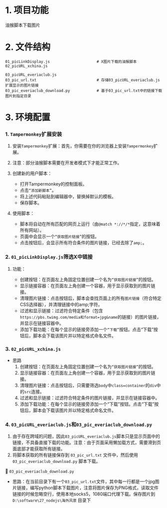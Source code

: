 # 1. 项目功能

油猴脚本下载图片

# 2. 文件结构

```
01_picLinkDisplay.js                     # X图片下载的油猴脚本
02_picURL_xchina.js

03_picURL_everiaclub.js
03_pic_url.txt                           # 存储03_picURL_everiaclub.js扩展显示的图片链接
03_pic_everiaclub_download.py            # 基于03_pic_url.txt中的链接下载图片到指定目录
```


# 3. 环境配置

### 1. `Tampermonkey`扩展安装

1. 安装`Tampermonkey`扩展：首先，你需要在你的浏览器上安装`Tampermonkey`扩展。

2. 注意：部分油猴脚本需要在开发者模式下才能正常工作。

3. 创建新的用户脚本：
   - 打开Tampermonkey的控制面板。
   - 点击`“添加新脚本”`。
   - 将上述代码粘贴到编辑器中，替换掉默认的模板。
   - 保存脚本。

4. 使用脚本：
   - 脚本将自动在所有匹配的网页上运行（由`@match *://*/*`指定，这意味着所有网站）。
   - 页面中会显示一个`“获取图片链接”`的按钮。
   - 点击按钮后，会显示所有符合条件的图片链接，已经去除了`amp;`。


### 2. `01_picLinkDisplay.js`筛选X中链接

1. 功能：

   - 创建按钮：在页面左上角固定位置创建一个名为`“获取图片链接”`的按钮。
   - 显示链接容器：在页面左上角创建一个容器，用于显示获取到的图片链接。
   - 清理图片链接：点击按钮后，脚本会查找页面上的所有`图片链接`（符合特定CSS选择器），并清理链接中的amp;字符。
   - 过滤和显示链接：过滤符合特定条件（包含`https://pbs.twimg.com/media和format=jpg&name`的链接）的图片链接，并显示在链接容器中。
   - 添加下载功能：在每个显示的链接旁添加一个`“下载”`按钮。点击“下载”按钮后，脚本会下载该图片并以特定格式命名文件。


### 3. `02_picURL_xchina.js`

- 思路
   1. 创建按钮：在页面左上角固定位置创建一个名为`“获取图片链接”`的按钮。
   2. 显示链接容器：在页面左上角创建一个容器，用于显示获取到的图片链接。
   3. 清理图片链接：点击按钮后，只需要筛选`body`中`class=container`的`div`中的`src`连接。
   4. 过滤和显示链接：过滤符合特定条件的图片链接，并显示在链接容器中。
   5. 添加下载功能：在每个显示的链接旁添加一个“下载”按钮。点击“下载”按钮后，脚本会下载该图片并以特定格式命名文件。


### 4. `03_picURL_everiaclub.js`和`03_pic_everiaclub_download.py`

1. 由于存在跨域的问题，因此`03_picURL_everiaclub.js`脚本只是显示页面中的链接，不具备直接下载的功能。注意：由于页面采用懒加载方式，需要滑到页面底部才能获取所有链接。
2. 将脚本获取的所有链接保存到 `03_pic_url.txt` 文件中，然后使用 `03_pic_everiaclub_download.py` 脚本下载。

💎 `03_pic_everiaclub_download.py`

- 思路：在当前目录下有一个`03_pic_url.txt`文件，其中每一行都是一个jpg图片链接，编写python脚本下载图片，注意将图片保存为PNG格式，读取文件链接的时候忽略空行，使用本地socks5，1080端口代理下载。保存图片到 `D:\software\27_nodejs\海外风景` 目录下






